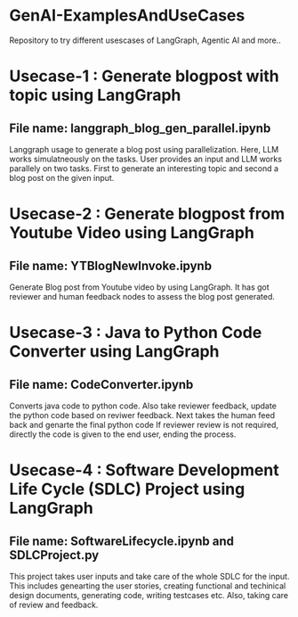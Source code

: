 # GenAI-ExamplesAndUseCases
Repository to try different usescases of LangGraph, Agentic AI and more..

# Usecase-1 : Generate blogpost with topic using LangGraph
## File name: langgraph_blog_gen_parallel.ipynb
Langgraph usage to generate a blog post using parallelization. Here, LLM works simulatneously on the tasks. User provides an input and LLM works parallely on two tasks. First to generate an interesting topic and second a blog post on the given input.

# Usecase-2 : Generate blogpost from Youtube Video using LangGraph
## File name: YTBlogNewInvoke.ipynb
Generate Blog post from Youtube video by using LangGraph. It has got reviewer and human feedback nodes to assess the blog post generated.

# Usecase-3 : Java to Python Code Converter using LangGraph
## File name: CodeConverter.ipynb
Converts java code to python code. Also take reviewer feedback, update the python code based on reviwer feedback. Next takes the human feed back and genarte the final python code
If reviewer review is not required, directly the code is given to the end user, ending the process.

# Usecase-4 : Software Development Life Cycle (SDLC) Project using LangGraph
## File name: SoftwareLifecycle.ipynb and SDLCProject.py
This project takes user inputs and take care of the whole SDLC for the input. This includes genearting the user stories, creating functional and techinical design documents, generating code, writing testcases etc. Also, taking care of review and feedback.

